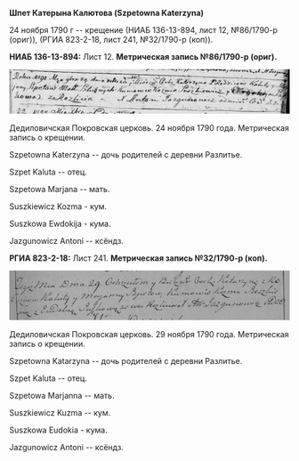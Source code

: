 **Шпет Катерына Калютова (Szpetowna Katerzyna)**

24 ноября 1790 г -- крещение (НИАБ 136-13-894, лист 12, №86/1790-р
(ориг)), (РГИА 823-2-18, лист 241, №32/1790-р (коп)).

**НИАБ 136-13-894:** Лист 12. **Метрическая запись №86/1790-р (ориг).**

![](./media/04522709ac1a8400b8324604ca731265038b6281.png)

Дедиловичская Покровская церковь. 24 ноября 1790 года. Метрическая
запись о крещении.

Szpetowna Katerzyna -- дочь родителей с деревни Разлитье.

Szpet Kaluta -- отец.

Szpetowa Marjana -- мать.

Suszkiewicz Kozma - кум.

Suszkowa Ewdokija - кума.

Jazgunowicz Antoni -- ксёндз.

**РГИА 823-2-18:** Лист 241. **Метрическая запись №32/1790-р (коп).**

![](./media/62f602697393efce43fe9f7b52515306bed4a1c0.png)

Дедиловичская Покровская церковь. 29 ноября 1790 года. Метрическая
запись о крещении.

Szpetowna Katarzyna -- дочь родителей с деревни Разлитье.

Szpet Kaluta -- отец.

Szpetowa Marjanna -- мать.

Suszkiewicz Kuzma -- кум.

Suszkowa Eudokia - кума.

Jazgunowicz Antoni -- ксёндз.
